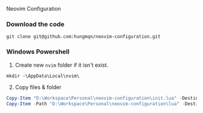 Neovim Configuration

### Download the code

```git
git clone git@github.com:hungmqn/neovim-configuration.git
```

### Windows Powershell

1. Create new `nvim` folder if it isn't exist.

```powershell
mkdir ~\AppData\Local\nvim\
```

2. Copy files & folder

```powershell
Copy-Item "D:\Workspace\Personal\neovim-configuration\init.lua" -Destination "~\AppData\Local\nvim\init.lua"
Copy-Item -Path "D:\Workspace\Personal\neovim-configuration\lua" -Destination "~/AppData/Local/nvim/lua" -Recurse
```
